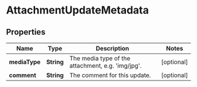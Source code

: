 # AttachmentUpdateMetadata

## Properties
Name | Type | Description | Notes
------------ | ------------- | ------------- | -------------
**mediaType** | **String** | The media type of the attachment, e.g. &#x27;img/jpg&#x27;. |  [optional]
**comment** | **String** | The comment for this update. |  [optional]
